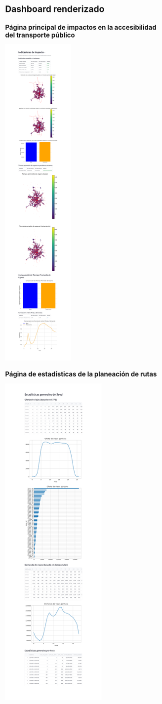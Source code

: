 # Dashboard renderizado
## Página principal de impactos en la accesibilidad del transporte público
![Dashboard](/notebooks/images/Indicadore%20GTFS%20Merida.png)
## Página de estadísticas de la planeación de rutas
![Dashboard](/notebooks/images/estadistica%20GTFS%20Merida.png)
